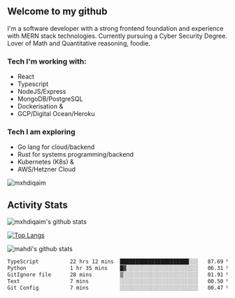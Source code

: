 ## Welcome to my github

I'm a software developer with a strong frontend foundation and experience with MERN stack technologies. Currently pursuing a Cyber Security Degree. Lover of Math and Quantitative reasoning, foodie.

### Tech I'm working with:

- React
- Typescript
- NodeJS/Express
- MongoDB/PostgreSQL
- Dockerisation &
- GCP/Digital Ocean/Heroku

### Tech I am exploring

- Go lang for cloud/backend
- Rust for systems programming/backend
- Kubernetes (K8s) &
- AWS/Hetzner Cloud

![mxhdiqaim](https://komarev.com/ghpvc/?username=mxhdiqaim&label=Profile%20views&color=0e75b6&style=flat)

## Activity Stats

![mxhdiqaim's github stats](https://github-readme-stats.vercel.app/api?username=mxhdiqaim&show_icons=true&count_private=true&title_color=70a5fd&icon_color=bf91f3&text_color=38bdae&bg_color=0d1117)

[![Top Langs](https://github-readme-stats.vercel.app/api/top-langs/?username=mxhdiqaim&exclude_repo=asp_nnl)](https://github.com/mxhdiqaim)

![mahdi's github stats](https://github-readme-streak-stats.herokuapp.com/?user=mxhdiqaim&show_icons=true&count_private=true&title_color=70a5fd&icon_color=bf91f3&text_color=38bdae&bg_color=0d1117)

 <!--START_SECTION:waka-->

```txt
TypeScript          22 hrs 12 mins  ██████████████████████░░░   87.69 %
Python              1 hr 35 mins    █▓░░░░░░░░░░░░░░░░░░░░░░░   06.31 %
GitIgnore file      28 mins         ▒░░░░░░░░░░░░░░░░░░░░░░░░   01.91 %
Text                7 mins          ░░░░░░░░░░░░░░░░░░░░░░░░░   00.50 %
Git Config          7 mins          ░░░░░░░░░░░░░░░░░░░░░░░░░   00.47 %
```

<!--END_SECTION:waka-->
